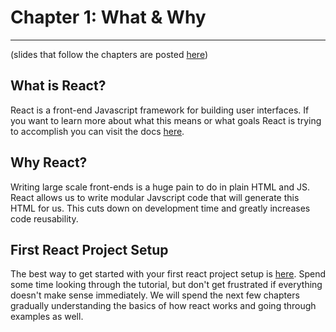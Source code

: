 # Chapter 1: What & Why
___


(slides that follow the chapters are posted [here](https://slides.com/clayton_m12/deck))
## What is React?
React is a front-end Javascript framework for building user interfaces. If you want to learn more about what this means or what goals React is trying to accomplish you can visit the docs [here](https://reactjs.org/).

## Why React?
Writing large scale front-ends is a huge pain to do in plain HTML and JS. React allows us to write modular Javscript code that will generate this HTML for us. This cuts down on development time and greatly increases code reusability.

## First React Project Setup
The best way to get started with your first react project setup is [here](https://reactjs.org/tutorial/tutorial.html). Spend some time looking through the tutorial, but don't get frustrated if everything doesn't make sense immediately. We will spend the next few chapters gradually understanding the basics of how react works and going through examples as well.
